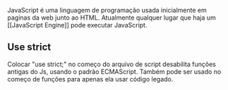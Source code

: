 JavaScript é uma linguagem de programação usada inicialmente em paginas da web junto ao HTML. Atualmente qualquer lugar que haja um [[JavaScript Engine]] pode executar JavaScript.

## Use strict
Colocar "use strict;" no começo do arquivo de script desabilita funções antigas do Js, usando o padrão ECMAScript. Também pode ser usado no começo de funções para apenas ela usar código legado.